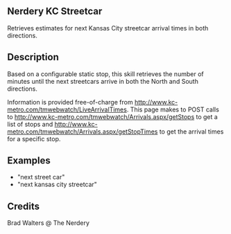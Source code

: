 ## Nerdery KC Streetcar
Retrieves estimates for next Kansas City streetcar arrival times in both directions.

## Description 
Based on a configurable static stop, this skill retrieves the number of minutes until the next streetcars arrive in both the North and South directions. 

Information is provided free-of-charge from http://www.kc-metro.com/tmwebwatch/LiveArrivalTimes. This page makes to POST calls to http://www.kc-metro.com/tmwebwatch/Arrivals.aspx/getStops to get a list of stops and http://www.kc-metro.com/tmwebwatch/Arrivals.aspx/getStopTimes to get the arrival times for a specific stop.

## Examples 
* "next street car"
* "next kansas city streetcar"

## Credits 
Brad Walters @ The Nerdery